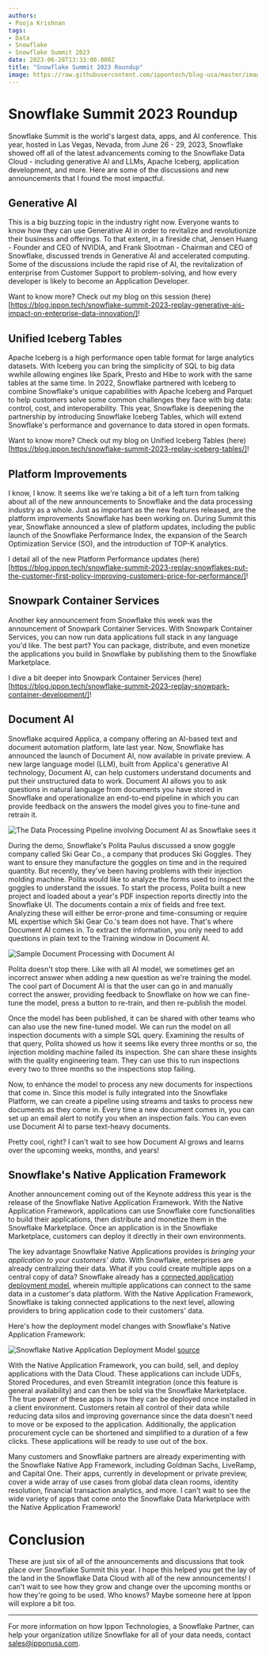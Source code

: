 ```yaml
---
authors:
- Pooja Krishnan
tags:
- Data
- Snowflake
- Snowflake Summit 2023
date: 2023-06-28T13:33:00.000Z
title: "Snowflake Summit 2023 Roundup"
image: https://raw.githubusercontent.com/ippontech/blog-usa/master/images/2023/06/snowflake_summit_2023_roundup.png
---
```


# Snowflake Summit 2023 Roundup

Snowflake Summit is the world's largest data, apps, and AI conference. This year, hosted in Las Vegas, Nevada, from June 26 - 29, 2023, Snowflake showed off all of the latest advancements coming to the Snowflake Data Cloud - including generative AI and LLMs, Apache Iceberg, application development, and more. Here are some of the discussions and new announcements that I found the most impactful.

## Generative AI

This is a big buzzing topic in the industry right now. Everyone wants to know how they can use Generative AI in order to revitalize and revolutionize their business and offerings. To that extent, in a fireside chat, Jensen Huang - Founder and CEO of NVIDIA, and Frank Slootman - Chairman and CEO of Snowflake, discussed trends in Generative AI and accelerated computing. Some of the discussions include the rapid rise of AI, the revitalization of enterprise from Customer Support to problem-solving, and how every developer is likely to become an Application Developer.

Want to know more? Check out my blog on this session (here)[https://blog.ippon.tech/snowflake-summit-2023-replay-generative-ais-impact-on-enterprise-data-innovation/]!

## Unified Iceberg Tables

Apache Iceberg is a high performance open table format for large analytics datasets. With Iceberg you can bring the simplicity of SQL to big data wwhile allowing engines like Spark, Presto and Hibe to work with the same tables at the same time. In 2022, Snowflake partnered with Iceberg to combine Snowflake's unique capabilities with Apache Iceberg and Parquet to help customers solve some common challenges they face with big data: control, cost, and interoperability. This year, Snowflake is deepening the partnership by introducing Snowflake Iceberg Tables, which will extend Snowflake's performance and governance to data stored in open formats.

Want to know more? Check out my blog on Unified Iceberg Tables (here)[https://blog.ippon.tech/snowflake-summit-2023-replay-iceberg-tables/]!

## Platform Improvements

I know, I know. It seems like we're taking a bit of a left turn from talking about all of the new announcements to Snowflake and the data processing industry as a whole. Just as important as the new features released, are the platform improvements Snowflake has been working on. During Summit this year, Snowflake announced a slew of platform updates, including the public launch of the Snowflake Performance Index, the expansion of the Search Optimization Service (SO), and the introduction of TOP-K analytics.

I detail all of the new Platform Performance updates (here)[https://blog.ippon.tech/snowflake-summit-2023-replay-snowflakes-put-the-customer-first-policy-improving-customers-price-for-performance/]!

## Snowpark Container Services

Another key announcement from Snowflake this week was the announcement of Snowpark Container Services. With Snowpark Container Services, you can now run data applications full stack in any language you'd like. The best part? You can package, distribute, and even monetize the applications you build in Snowflake by publishing them to the Snowflake Marketplace.

I dive a bit deeper into Snowpark Container Services (here)[https://blog.ippon.tech/snowflake-summit-2023-replay-snowpark-container-development/]!

## Document AI
Snowflake acquired Applica, a company offering an AI-based text and document automation platform, late last year. Now, Snowflake has announced the launch of Document AI, now available in private preview. A new large language model (LLM), built from Applica's generative AI technology, Document AI, can help customers understand documents and put their unstructured data to work. Document AI allows you to ask questions in natural language from documents you have stored in Snowflake and operationalize an end-to-end pipeline in which you can provide feedback on the answers the model gives you to fine-tune and retrain it.

![The Data Processing Pipeline involving Document AI as Snowflake sees it](https://raw.githubusercontent.com/ippontech/blog-usa/master/images/2023/06/snowflake_summit_2023_roundup_data_processing_pipeline_document_ai.png)

During the demo, Snowflake's Polita Paulus discussed a snow goggle company called Ski Gear Co., a company that produces Ski Goggles. They want to ensure they manufacture the goggles on time and in the required quantity. But recently, they've been having problems with their injection molding machine. Polita would like to analyze the forms used to inspect the goggles to understand the issues. To start the process, Polita built a new project and loaded about a year's PDF inspection reports directly into the Snowflake UI. The documents contain a mix of fields and free text. Analyzing these will either be error-prone and time-consuming or require ML expertise which Ski Gear Co.'s team does not have. That's where Document AI comes in. To extract the information, you only need to add questions in plain text to the Training window in Document AI. 

![Sample Document Processing with Document AI](https://raw.githubusercontent.com/ippontech/blog-usa/master/images/2023/06/snowflake_summit_2023_roundup_document_ai_sample_doc.png)

Polita doesn't stop there. Like with all AI model, we sometimes get an incorrect answer when adding a new question as we're training the model. The cool part of Document AI is that the user can go in and manually correct the answer, providing feedback to Snowflake on how we can fine-tune the model, press a button to re-train, and then re-publish the model.

Once the model has been published, it can be shared with other teams who can also use the new fine-tuned model. We can run the model on all inspection documents with a simple SQL query. Examining the results of that query, Polita showed us how it seems like every three months or so, the injection molding machine failed its inspection. She can share these insights with the quality engineering team. They can use this to run inspections every two to three months so the inspections stop failing. 

Now, to enhance the model to process any new documents for inspections that come in. Since this model is fully integrated into the Snowflake Platform, we can create a pipeline using streams and tasks to process new documents as they come in. Every time a new document comes in, you can set up an email alert to notify you when an inspection fails. You can even use Document AI to parse text-heavy documents.

Pretty cool, right? I can't wait to see how Document AI grows and learns over the upcoming weeks, months, and years!

## Snowflake's Native Application Framework
Another announcement coming out of the Keynote address this year is the release of the Snowflake Native Application Framework. With the Native Application Framework, applications can use Snowflake core functionalities to build their applications, then distribute and monetize them in the Snowflake Marketplace. Once an application is in the Snowflake Marketplace, customers can deploy it directly in their own environments.

The key advantage Snowflake Native Applications provides is *bringing your application to your customers' data*. With Snowflake, enterprises are already centralizing their data. What if you could create multiple apps on a central copy of data? Snowflake already has a [connected application deployment model](https://www.snowflake.com/blog/powered-by-snowflake-building-a-connected-application-for-growth-and-scale/), wherein multiple applications can connect to the same data in a customer's data platform. With the Native Application Framework, Snowflake is taking connected applications to the next level, allowing providers to bring application code to their customers' data.

Here's how the deployment model changes with Snowflake's Native Application Framework:

![Snowflake Native Application Deployment Model](https://raw.githubusercontent.com/ippontech/blog-usa/master/images/2023/06/snowflake_summit_2023_roundup_native_app_deployment_model.png) [source](https://www.snowflake.com/blog/introducing-snowflake-native-application-framework/)

With the Native Application Framework, you can build, sell, and deploy applications with the Data Cloud. These applications can include UDFs, Stored Procedures, and even Streamlit integration (once this feature is general availability) and can then be sold via the Snowflake Marketplace. The true power of these apps is how they can be deployed once installed in a client environment. Customers retain all control of their data while reducing data silos and improving governance since the data doesn't need to move or be exposed to the application. Additionally, the application procurement cycle can be shortened and simplified to a duration of a few clicks. These applications will be ready to use out of the box. 

Many customers and Snowflake partners are already experimenting with the Snowflake Native App Framework, including Goldman Sachs, LiveRamp, and Capital One. Their apps, currently in development or private preview, cover a wide array of use cases from global data clean rooms, identity resolution, financial transaction analytics, and more. I can't wait to see the wide variety of apps that come onto the Snowflake Data Marketplace with the Native Application Framework!

# Conclusion
These are just six of all of the announcements and discussions that took place over Snowflake Summit this year. I hope this helped you get the lay of the land in the Snowflake Data Cloud with all of the new announcements! I can't wait to see how they grow and change over the upcoming months or how they're going to be used. Who knows? Maybe someone here at Ippon will explore a bit too.

----
For more information on how Ippon Technologies, a Snowflake Partner, can help your organization utilize Snowflake for all of your data needs, contact sales@ipponusa.com.